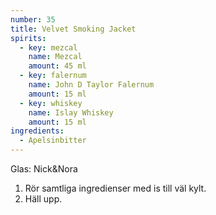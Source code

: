 ```yaml
---
number: 35
title: Velvet Smoking Jacket
spirits: 
  - key: mezcal
    name: Mezcal
    amount: 45 ml
  - key: falernum
    name: John D Taylor Falernum
    amount: 15 ml
  - key: whiskey
    name: Islay Whiskey
    amount: 15 ml
ingredients: 
  - Apelsinbitter
---
```


Glas: Nick&Nora

1) Rör samtliga ingredienser med is till väl kylt.
2) Häll upp.
